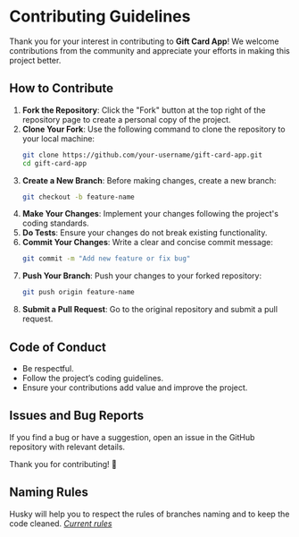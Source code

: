# Contributing Guidelines

Thank you for your interest in contributing to **Gift Card App**! We welcome contributions from the community and appreciate your efforts in making this project better.

## How to Contribute

1. **Fork the Repository**: Click the "Fork" button at the top right of the repository page to create a personal copy of the project.
2. **Clone Your Fork**: Use the following command to clone the repository to your local machine:
   ```sh
   git clone https://github.com/your-username/gift-card-app.git
   cd gift-card-app
   ```
3. **Create a New Branch**: Before making changes, create a new branch:
   ```sh
   git checkout -b feature-name
   ```
4. **Make Your Changes**: Implement your changes following the project's coding standards.
5. **Do Tests**: Ensure your changes do not break existing functionality.
6. **Commit Your Changes**: Write a clear and concise commit message:
   ```sh
   git commit -m "Add new feature or fix bug"
   ```
7. **Push Your Branch**: Push your changes to your forked repository:
   ```sh
   git push origin feature-name
   ```
8. **Submit a Pull Request**: Go to the original repository and submit a pull request.

## Code of Conduct

- Be respectful.
- Follow the project’s coding guidelines.
- Ensure your contributions add value and improve the project.

## Issues and Bug Reports

If you find a bug or have a suggestion, open an issue in the GitHub repository with relevant details.

Thank you for contributing! 🚀

## Naming Rules

Husky will help you to respect the rules of branches naming and to keep the code cleaned.
[_Current rules_](https://github.com/conventional-changelog/commitlint/tree/master/%40commitlint/config-conventional)
